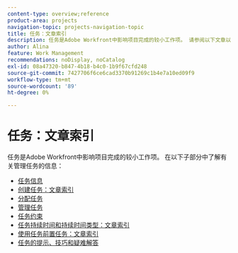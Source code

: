 ```yaml
---
content-type: overview;reference
product-area: projects
navigation-topic: projects-navigation-topic
title: 任务：文章索引
description: 任务是Adobe Workfront中影响项目完成的较小工作项。 请参阅以下文章以了解有关管理任务的信息。
author: Alina
feature: Work Management
recommendations: noDisplay, noCatalog
exl-id: 08a47320-b847-4b18-b4c0-1b9f67cfd248
source-git-commit: 7427706f6ce6cad3370b91269c1b4e7a10ed09f9
workflow-type: tm+mt
source-wordcount: '89'
ht-degree: 0%

---
```


# 任务：文章索引

<!--Audited: 01/2024-->

任务是Adobe Workfront中影响项目完成的较小工作项。 在以下子部分中了解有关管理任务的信息：

* [任务信息](../../manage-work/tasks/task-information/task-information.md)
* [创建任务：文章索引](../../manage-work/tasks/create-tasks/create-tasks-overview-1.md)
* [分配任务](../../manage-work/tasks/assign-tasks/assign-tasks-1.md)
* [管理任务](../../manage-work/tasks/manage-tasks/manage-tasks.md)
* [任务约束](../../manage-work/tasks/task-constraints/task-constraints.md)
* [任务持续时间和持续时间类型：文章索引](../../manage-work/tasks/taskdurtn/task-duration-duration-type.md)
* [使用任务前置任务：文章索引](../../manage-work/tasks/use-prdcssrs/use-task-predecessors.md)
* [任务的提示、技巧和疑难解答](../../manage-work/tasks/tips-tricks-and-troubleshooting/tips-tricks-troubleshooting-tasks.md)
